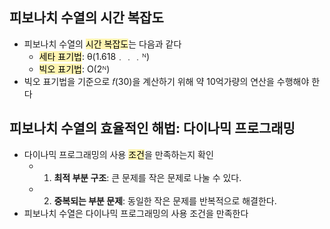 ## 피보나치 수열의 시간 복잡도

- 피보나치 수열의 <span style='background-color: #fff5b1'><span style='color: black'>시간 복잡도</span></span>는 다음과 같다
  - <span style='background-color: #fff5b1'><span style='color: black'>세타 표기법</span></span>: θ(1.618﹒﹒﹒ᴺ)
  - <span style='background-color: #fff5b1'><span style='color: black'>빅오 표기법</span></span>: O(2ᴺ)
- 빅오 표기법을 기준으로 𝑓(30)을 계산하기 위해 약 10억가량의 연산을 수행해야 한다

## 피보나치 수열의 효율적인 해법: 다이나믹 프로그래밍

- 다이나믹 프로그래밍의 사용 <span style='background-color: #fff5b1'><span style='color: black'>조건</span></span>을 만족하는지 확인
  - 1. **최적 부분 구조**: 큰 문제를 작은 문제로 나눌 수 있다.
  - 2. **중복되는 부분 문제**: 동일한 작은 문제를 반복적으로 해결한다.
- 피보나치 수열은 다이나믹 프로그래밍의 사용 조건을 만족한다
